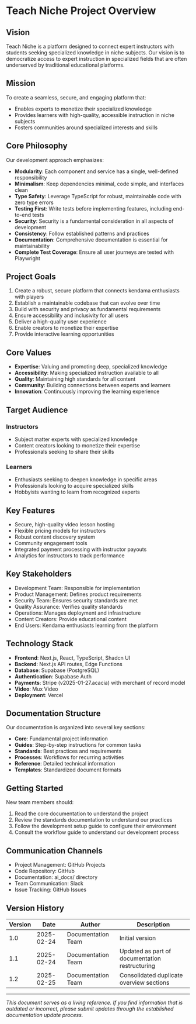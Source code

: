 # Teach Niche Project Overview

## Vision

Teach Niche is a platform designed to connect expert instructors with students seeking specialized knowledge in niche subjects. Our vision is to democratize access to expert instruction in specialized fields that are often underserved by traditional educational platforms.

## Mission

To create a seamless, secure, and engaging platform that:
- Enables experts to monetize their specialized knowledge
- Provides learners with high-quality, accessible instruction in niche subjects
- Fosters communities around specialized interests and skills

## Core Philosophy

Our development approach emphasizes:

- **Modularity**: Each component and service has a single, well-defined responsibility
- **Minimalism**: Keep dependencies minimal, code simple, and interfaces clean
- **Type Safety**: Leverage TypeScript for robust, maintainable code with zero type errors
- **Testing First**: Write tests before implementing features, including end-to-end tests
- **Security**: Security is a fundamental consideration in all aspects of development
- **Consistency**: Follow established patterns and practices
- **Documentation**: Comprehensive documentation is essential for maintainability
- **Complete Test Coverage**: Ensure all user journeys are tested with Playwright

## Project Goals

1. Create a robust, secure platform that connects kendama enthusiasts with players
2. Establish a maintainable codebase that can evolve over time
3. Build with security and privacy as fundamental requirements
4. Ensure accessibility and inclusivity for all users
5. Deliver a high-quality user experience
6. Enable creators to monetize their expertise
7. Provide interactive learning opportunities

## Core Values

- **Expertise**: Valuing and promoting deep, specialized knowledge
- **Accessibility**: Making specialized instruction available to all
- **Quality**: Maintaining high standards for all content
- **Community**: Building connections between experts and learners
- **Innovation**: Continuously improving the learning experience

## Target Audience

### Instructors
- Subject matter experts with specialized knowledge
- Content creators looking to monetize their expertise
- Professionals seeking to share their skills

### Learners
- Enthusiasts seeking to deepen knowledge in specific areas
- Professionals looking to acquire specialized skills
- Hobbyists wanting to learn from recognized experts

## Key Features

- Secure, high-quality video lesson hosting
- Flexible pricing models for instructors
- Robust content discovery system
- Community engagement tools
- Integrated payment processing with instructor payouts
- Analytics for instructors to track performance

## Key Stakeholders

- Development Team: Responsible for implementation
- Product Management: Defines product requirements
- Security Team: Ensures security standards are met
- Quality Assurance: Verifies quality standards
- Operations: Manages deployment and infrastructure
- Content Creators: Provide educational content
- End Users: Kendama enthusiasts learning from the platform

## Technology Stack

- **Frontend**: Next.js, React, TypeScript, Shadcn UI
- **Backend**: Next.js API routes, Edge Functions
- **Database**: Supabase (PostgreSQL)
- **Authentication**: Supabase Auth
- **Payments**: Stripe (v2025-01-27.acacia) with merchant of record model
- **Video**: Mux Video
- **Deployment**: Vercel

## Documentation Structure

Our documentation is organized into several key sections:

- **Core**: Fundamental project information
- **Guides**: Step-by-step instructions for common tasks
- **Standards**: Best practices and requirements
- **Processes**: Workflows for recurring activities
- **Reference**: Detailed technical information
- **Templates**: Standardized document formats

## Getting Started

New team members should:

1. Read the core documentation to understand the project
2. Review the standards documentation to understand our practices
3. Follow the development setup guide to configure their environment
4. Consult the workflow guide to understand our development process

## Communication Channels

- Project Management: GitHub Projects
- Code Repository: GitHub
- Documentation: ai_docs/ directory
- Team Communication: Slack
- Issue Tracking: GitHub Issues

## Version History

| Version | Date | Author | Description |
|---------|------|--------|-------------|
| 1.0 | 2025-02-24 | Documentation Team | Initial version |
| 1.1 | 2025-02-24 | Documentation Team | Updated as part of documentation restructuring |
| 1.2 | 2025-02-25 | Documentation Team | Consolidated duplicate overview sections |

---

*This document serves as a living reference. If you find information that is outdated or incorrect, please submit updates through the established documentation update process.*

